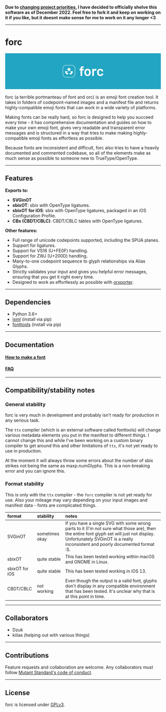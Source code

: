 
**Due to [changing project priorities](https://blog.mutant.tech/index.php/2022/12/14/future-priorities/), I have decided to officially shelve this software as of December 2022. Feel free to fork it and keep on working on it if you like, but it doesnt make sense for me to work on it any longer <3**

----

# forc

![forc logo with the text 'forc' next to it on a blue background](docs/img/forc_logo.png)

forc (a terrible portmanteau of font and orc) is an emoji font creation tool. It takes in folders of codepoint-named images and a manifest file and returns highly-compatible emoji fonts that can work in a wide variety of platforms.

Making fonts can be really hard, so forc is designed to help you succeed every time - it has comprehensive documentation and guides on how to make your own emoji font, gives very readable and transparent error messages and is structured in a way that tries to make making highly-compatible emoji fonts as effortless as possible.

Because fonts are inconsistent and difficult, forc also tries to have a heavily documented and commented codebase, so all of the elements make as much sense as possible to someone new to TrueType/OpenType.

---

## Features

**Exports to:**

- **SVGinOT**
- **sbixOT**: sbix with OpenType ligatures.
- **sbixOT for iOS**: sbix with OpenType ligatures, packaged in an iOS Configuration Profile.
- **CBx (CBDT/CBLC)**: CBDT/CBLC tables with OpenType ligatures.

**Other features:**

- Full range of unicode codepoints supported, including the SPUA planes.
- Support for ligatures.
- Support for VS16 (U+FE0F) handling.
- Support for ZWJ (U+200D) handling.
- Many-to-one codepoint sequence to glyph relationships via Alias Glyphs.
- Strictly validates your input and gives you helpful error messages, ensuring that you get it right every time.
- Designed to work as effortlessly as possible with [orxporter](https://github.com/mutantstandard/orxporter).


---

## Dependencies

- Python 3.6+
- [lxml](https://lxml.de/) (install via pip)
- [fonttools](https://github.com/fonttools/fonttools) (install via pip)

---

## Documentation

#### [How to make a font](docs/howto/howto.md)

#### [FAQ](docs/faq.md)

---

## Compatibility/stability notes

### General stability

forc is very much in development and probably isn't ready for production in any serious task.

The `ttx` compiler (which is an external software called fonttools) will change various metadata elements you put in the manifest to different things. I cannot change this and while I've been working on a custom binary compiler to get around this and other limitations of `ttx`, it's not yet ready to use in production.

At the moment it will always throw some errors about the number of sbix strikes not being the same as maxp.numGlyphs. This is a non-breaking error and you can ignore this.

### Format stability

This is only with the `ttx` compiler - the `forc` compiler is not yet ready for use. Also your mileage may vary depending on your input images and manifest data - fonts are complicated things.

| format | stability | notes |
|:--|:--|:--|
| SVGinOT | sometimes okay | If you have a single SVG with some wrong parts to it (I'm not sure what those are), then the entire font glyph set will just not display. Unfortunately SVGinOT is a really inconsistent and poorly documented format :S. |
| sbixOT | quite stable | This has been tested working within macOS and GNOME in Linux. |
| sbixOT for iOS | quite stable | This has been tested working in iOS 13. |
| CBDT/CBLC | not working | Even though the output is a valid font, glyphs don't display in any compatible environment that has been tested. It's unclear why that is at this point in time. |

---

## Collaborators
- Dzuk
- kiilas (helping out with various things)

---

## Contributions

Feature requests and collaboration are welcome. Any collaborators must follow [Mutant Standard's code of conduct](code_of_conduct.md).

----

## License

forc is licensed under [GPLv3](license.txt).
